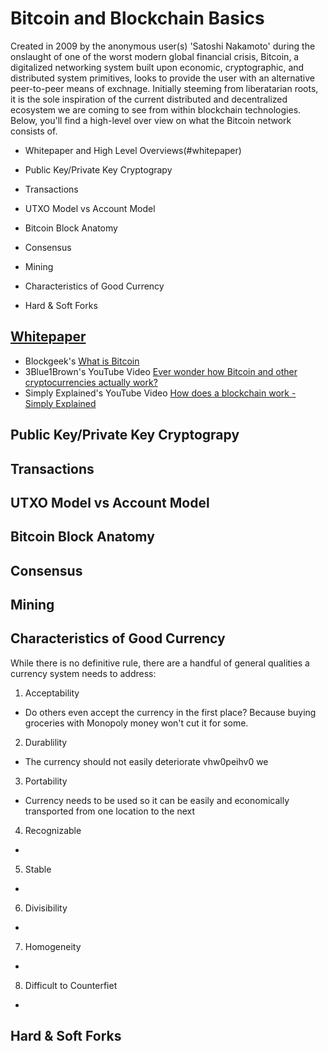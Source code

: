 # Bitcoin and Blockchain Basics
Created in 2009 by the anonymous user(s) 'Satoshi Nakamoto' during the onslaught of one of the worst modern global financial crisis, Bitcoin, a digitalized networking system built upon economic, cryptographic, and distributed system primitives, looks to provide the user with an alternative peer-to-peer means of exchnage. Initially steeming from liberatarian roots, it is the sole inspiration of the current distributed and decentralized ecosystem we are coming to see from within blockchain technologies. Below, you'll find a high-level over view on what the Bitcoin network consists of.

* Whitepaper and High Level Overviews(#whitepaper)

* Public Key/Private Key Cryptograpy

* Transactions

* UTXO Model vs Account Model

* Bitcoin Block Anatomy

* Consensus

* Mining

* Characteristics of Good Currency

* Hard & Soft Forks


## [Whitepaper](https://bitcoin.org/bitcoin.pdf)
  * Blockgeek's [What is Bitcoin](https://blockgeeks.com/guides/what-is-bitcoin/)
  * 3Blue1Brown's YouTube Video [Ever wonder how Bitcoin and other cryptocurrencies actually work?](https://www.youtube.com/watch?v=bBC-nXj3Ng4)
  * Simply Explained's YouTube Video [How does a blockchain work - Simply Explained](https://www.youtube.com/watch?v=SSo_EIwHSd4) 

## Public Key/Private Key Cryptograpy

## Transactions

## UTXO Model vs Account Model

## Bitcoin Block Anatomy

## Consensus

## Mining

## Characteristics of Good Currency
While there is no definitive rule, there are a handful of general qualities a currency system needs to address:

 1. Acceptability
  * Do others even accept the currency in the first place? Because buying groceries with Monopoly money won't cut it for some.
 2. Durablility
  * The currency should not easily deteriorate vhw0peihv0 we
 3. Portability
  * Currency needs to be used so it can be easily and economically transported from one location to the next
 4. Recognizable
  * 
 5. Stable
  * 
 6. Divisibility
  * 
 7. Homogeneity
  * 
 8. Difficult to Counterfiet
  *

## Hard & Soft Forks
